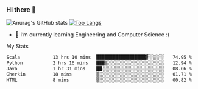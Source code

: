 ### Hi there 👋

![Anurag's GitHub stats](https://github-readme-stats.vercel.app/api?username=MatteoIorio11&show_icons=true&theme=dark) 
[![Top Langs](https://github-readme-stats.vercel.app/api/top-langs/?username=MatteoIorio11&theme=dark)](https://github.com/MatteoIorio11/github-readme-stats)

- 🌱 I’m currently learning Engineering and Computer Science :)

<!--
**MatteoIorio11/MatteoIorio11** is a ✨ _special_ ✨ repository because its `README.md` (this file) appears on your GitHub profile.

Here are some ideas to get you started:

- 🔭 I’m currently working on ...
- 🌱 I’m currently learning ...
- 👯 I’m looking to collaborate on ...
- 🤔 I’m looking for help with ...
- 💬 Ask me about ...
- 📫 How to reach me: ...
- 😄 Pronouns: ...
- ⚡ Fun fact: ...
-->
My Stats
<!--START_SECTION:waka-->

```txt
Scala            13 hrs 10 mins  ██████████████████▓░░░░░░   74.95 %
Python           2 hrs 16 mins   ███▒░░░░░░░░░░░░░░░░░░░░░   12.94 %
Java             1 hr 31 mins    ██░░░░░░░░░░░░░░░░░░░░░░░   08.66 %
Gherkin          18 mins         ▒░░░░░░░░░░░░░░░░░░░░░░░░   01.71 %
HTML             8 mins          ▒░░░░░░░░░░░░░░░░░░░░░░░░   00.82 %
```

<!--END_SECTION:waka-->
